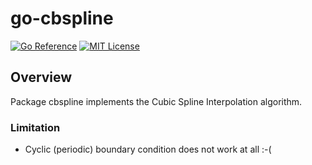 # go-cbspline

[![Go Reference](https://pkg.go.dev/badge/github.com/tunabay/go-cbspline.svg)](https://pkg.go.dev/github.com/tunabay/go-cbspline)
[![MIT License](https://img.shields.io/badge/license-MIT-blue.svg?style=flat)](LICENSE)

## Overview

Package cbspline implements the Cubic Spline Interpolation algorithm.

### Limitation

- Cyclic (periodic) boundary condition does not work at all :-(
